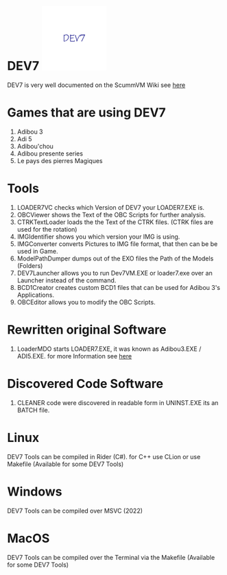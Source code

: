 # DEV7 ![DEV7 logo](/icons/DEV7_github_logo.png)
DEV7 is very well documented on the ScummVM Wiki see [here](https://wiki.scummvm.org/index.php?title=DEV7_Information) 

# Games that are using DEV7
1. Adibou 3
2. Adi 5
3. Adibou'chou
4. Adibou presente series
5. Le pays des pierres Magiques

# Tools
1. LOADER7VC checks which Version of DEV7 your LOADER7.EXE is.
2. OBCViewer shows the Text of the OBC Scripts for further analysis.
3. CTRKTextLoader loads the the Text of the CTRK files. (CTRK files are used for the rotation)
4. IMGIdentifier shows you which version your IMG is using.
5. IMGConverter converts Pictures to IMG file format, that then can be be used in Game.
6. ModelPathDumper dumps out of the EXO files the Path of the Models (Folders)
7. DEV7Launcher allows you to run Dev7VM.EXE or loader7.exe over an Launcher instead of the command.
8. BCD1Creator creates custom BCD1 files that can be used for Adibou 3's Applications.
9. OBCEditor allows you to modify the OBC Scripts.

# Rewritten original Software
1. LoaderMDO starts LOADER7.EXE, it was known as Adibou3.EXE / ADI5.EXE. for more Information see [here](https://github.com/BJNFNE/DEV7/blob/tools/LoaderMDO/LoaderMDO.cpp)

# Discovered Code Software
1. CLEANER code were discovered in readable form in UNINST.EXE its an BATCH file.

# Linux
DEV7 Tools can be compiled in Rider (C#). for C++ use CLion or use Makefile (Available for some DEV7 Tools)

# Windows
DEV7 Tools can be compiled over MSVC (2022)

# MacOS
DEV7 Tools can be compiled over the Terminal via the Makefile (Available for some DEV7 Tools)
